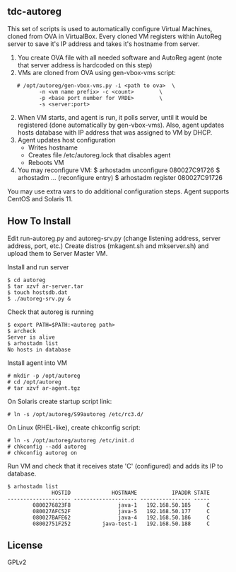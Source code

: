 tdc-autoreg
-----------

This set of scripts is used to automatically configure Virtual Machines, cloned from OVA in VirtualBox.
Every cloned VM registers within AutoReg server to save it's IP address and takes it's hostname from server.

1. You create OVA file with all needed software and AutoReg agent (note that server address is hardcoded on this step)
1. VMs are cloned from OVA using gen-vbox-vms script:
```
   # /opt/autoreg/gen-vbox-vms.py -i <path to ova> 	\
	      -n <vm name prefix> -c <count> 		\
	      -p <base port number for VRDE> 		\
	      -s <server:port>
```
2. When VM starts, and agent is run, it polls server, until it would be registered (done automatically by gen-vbox-vms). Also, agent updates hosts database with IP address that was assigned to VM by DHCP.
3. Agent updates host configuration
	* Writes hostname
	* Creates file /etc/autoreg.lock that disables agent
	* Reboots VM
4. You may reconfigure VM:
	$ arhostadm unconfigure 080027C91726
	$ arhostadm ... (reconfigure entry)
	$ arhostadm register 080027C91726

You may use extra vars 	to do additional configuration steps. Agent supports CentOS and Solaris 11.
	
How To Install
--------------

Edit run-autoreg.py and autoreg-srv.py (change listening address, server address, port, etc.)
Create distros (mkagent.sh and mkserver.sh) and upload them to Server Master VM.

Install and run server
```
$ cd autoreg
$ tar xzvf ar-server.tar 
$ touch hostsdb.dat
$ ./autoreg-srv.py &
```

Check that autoreg is running
```
$ export PATH=$PATH:<autoreg path>
$ archeck
Server is alive
$ arhostadm list
No hosts in database
```

Install agent into VM
```
# mkdir -p /opt/autoreg
# cd /opt/autoreg
# tar xzvf ar-agent.tgz
```

On Solaris create startup script link:
```
# ln -s /opt/autoreg/S99autoreg /etc/rc3.d/
```

On Linux (RHEL-like), create chkconfig script:
```
# ln -s /opt/autoreg/autoreg /etc/init.d
# chkconfig --add autoreg
# chkconfig autoreg on
```

Run VM and check that it receives state 'C' (configured) and adds its IP to database.
```
$ arhostadm list
              HOSTID             HOSTNAME           IPADDR STATE
-------------------- -------------------- ---------------- -----
        0800276823F8               java-1   192.168.50.185     C
        080027AFC52F               java-5   192.168.50.177     C
        080027BAFE62               java-4   192.168.50.186     C
        08002751F252          java-test-1   192.168.50.188     C

```

License
-------

GPLv2
